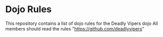 Dojo Rules
==========

This repository contains a list of dojo rules for the Deadly Vipers dojo All members should read the rules
"https://github.com/deadlyvipers"
